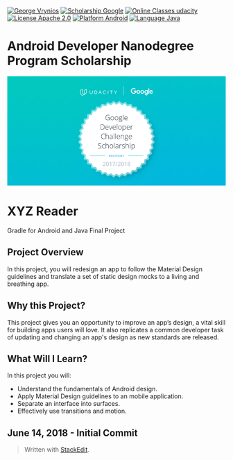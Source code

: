 ﻿[![George Vrynios](https://img.shields.io/badge/George-Vrynios-1d408b.svg)](https://www.linkedin.com/in/george-vrynios/) [![Scholarship Google](https://img.shields.io/badge/scholarship-Google-brightgreen.svg)](https://www.google.com) [![Online Classes udacity](https://img.shields.io/badge/online%20classes-Udacity-ff69b4.svg)](https://www.udacity.com) [![License Apache 2.0](https://img.shields.io/badge/license-Apache%202.0-green.svg)](https://github.com/fjoglar/android-dev-challenge/blob/master/LICENSE.txt) [![Platform Android](https://img.shields.io/badge/platform-Android-blue.svg)](https://www.android.com) [![Language Java](https://img.shields.io/badge/language-Java-orange.svg)](https://www.java.com)

# Android Developer Nanodegree Program Scholarship

![Android Developer Nanodegree Program Scholarship badge](https://raw.githubusercontent.com/kalxasath/Build-It-Bigger/master/assets/android-dev-challenge-badge.png)


# XYZ Reader

Gradle for Android and Java Final Project

## Project Overview

In this project, you will redesign an app to follow the Material Design guidelines and translate a set of static design mocks to a living and breathing app.

## Why this Project?

This project gives you an opportunity to improve an app’s design, a vital skill for building apps users will love. It also replicates a common developer task of updating and changing an app's design as new standards are released.

## What Will I Learn?

In this project you will:

- Understand the fundamentals of Android design.
- Apply Material Design guidelines to an mobile application.
- Separate an interface into surfaces.
- Effectively use transitions and motion.


## June 14, 2018 - Initial Commit

> Written with [StackEdit](https://stackedit.io/).
